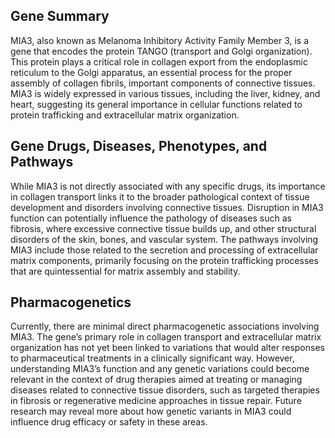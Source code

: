 ## Gene Summary
MIA3, also known as Melanoma Inhibitory Activity Family Member 3, is a gene that encodes the protein TANGO (transport and Golgi organization). This protein plays a critical role in collagen export from the endoplasmic reticulum to the Golgi apparatus, an essential process for the proper assembly of collagen fibrils, important components of connective tissues. MIA3 is widely expressed in various tissues, including the liver, kidney, and heart, suggesting its general importance in cellular functions related to protein trafficking and extracellular matrix organization.

## Gene Drugs, Diseases, Phenotypes, and Pathways
While MIA3 is not directly associated with any specific drugs, its importance in collagen transport links it to the broader pathological context of tissue development and disorders involving connective tissues. Disruption in MIA3 function can potentially influence the pathology of diseases such as fibrosis, where excessive connective tissue builds up, and other structural disorders of the skin, bones, and vascular system. The pathways involving MIA3 include those related to the secretion and processing of extracellular matrix components, primarily focusing on the protein trafficking processes that are quintessential for matrix assembly and stability.

## Pharmacogenetics
Currently, there are minimal direct pharmacogenetic associations involving MIA3. The gene’s primary role in collagen transport and extracellular matrix organization has not yet been linked to variations that would alter responses to pharmaceutical treatments in a clinically significant way. However, understanding MIA3’s function and any genetic variations could become relevant in the context of drug therapies aimed at treating or managing diseases related to connective tissue disorders, such as targeted therapies in fibrosis or regenerative medicine approaches in tissue repair. Future research may reveal more about how genetic variants in MIA3 could influence drug efficacy or safety in these areas.